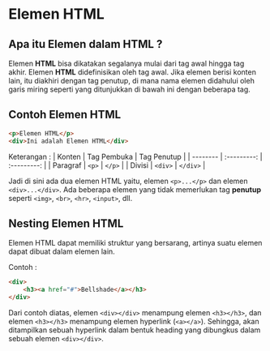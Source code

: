 # Elemen HTML

## Apa itu Elemen dalam HTML ?

Elemen __HTML__  bisa dikatakan segalanya mulai dari tag awal hingga tag akhir. Elemen __HTML__ didefinisikan oleh tag awal. Jika elemen berisi konten lain, itu diakhiri dengan tag penutup, di mana nama elemen didahului oleh garis miring seperti yang ditunjukkan di bawah ini dengan beberapa tag.

## Contoh Elemen HTML

```html
<p>Elemen HTML</p>
<div>Ini adalah Elemen HTML</div>
```

Keterangan :
| Konten   | Tag Pembuka | Tag Penutup |
| -------- | :---------: | :---------: |
| Paragraf |    `<p>`    |   `</p>`    |
| Divisi   |   `<div>`   |  `</div>`   |

Jadi di sini ada dua elemen HTML yaitu, elemen `<p>...</p>` dan elemen `<div>...</div>`. Ada beberapa elemen yang tidak memerlukan tag __penutup__ seperti `<img>`, `<br>`, `<hr>`, `<input>`, dll.

## Nesting Elemen HTML

Elemen HTML dapat memiliki struktur yang bersarang, artinya suatu elemen dapat dibuat dalam elemen lain. 

Contoh :

```html
<div>
    <h3><a href="#">Bellshade</a></h3>
</div>
```

Dari contoh diatas, elemen `<div></div>` menampung elemen `<h3></h3>`, dan elemen `<h3></h3>` menampung elemen hyperlink (`<a></a>`). Sehingga, akan ditampilkan sebuah hyperlink dalam bentuk heading yang dibungkus dalam sebuah elemen `<div></div>`.
